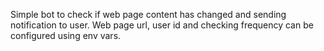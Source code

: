 Simple bot to check if web page content has changed and sending notification to user. Web page url, user id and checking frequency can be configured using env vars.
